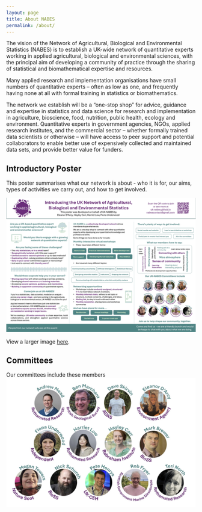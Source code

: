 ```yaml
---
layout: page
title: About NABES
permalink: /about/
---
```


The vision of the Network of Agricultural, Biological and Environmental
Statistics (NABES) is to establish a UK-wide network of quantitative experts
working in applied agricultural, biological and environmental sciences, with
the principal aim of developing a community of practice through the sharing of
statistical and biomathematical expertise and resources.

Many applied research and implementation organisations have small numbers of
quantitative experts – often as low as one, and frequently having none at all
with formal training in statistics or biomathematics.

The network we establish will be a “one-stop shop” for advice, guidance and
expertise in statistics and data science for research and implementation in
agriculture, bioscience, food, nutrition, public health, ecology and
environment.  Quantitative experts in government agencies, NGOs, applied
research institutes, and the commercial sector – whether formally trained data
scientists or otherwise – will have access to peer support and potential
collaborators to enable better use of expensively collected and maintained data
sets, and provide better value for funders.

## Introductory Poster
This poster summarises what our network is about - who it is for, our aims, types of activities we carry out, and how to get involved.  

<img src="/img/NABES_Poster.jpg" alt="committees members" width=750px>  

View a larger image [here](https://uk-nabes.github.io/files/NABES_Poster_EES_2025_Conference_PDFver.pdf).    

## Committees 
Our committees include these members  
<img src="/img/CommitteesMembers.jpg" alt="committees members" width=750px>


